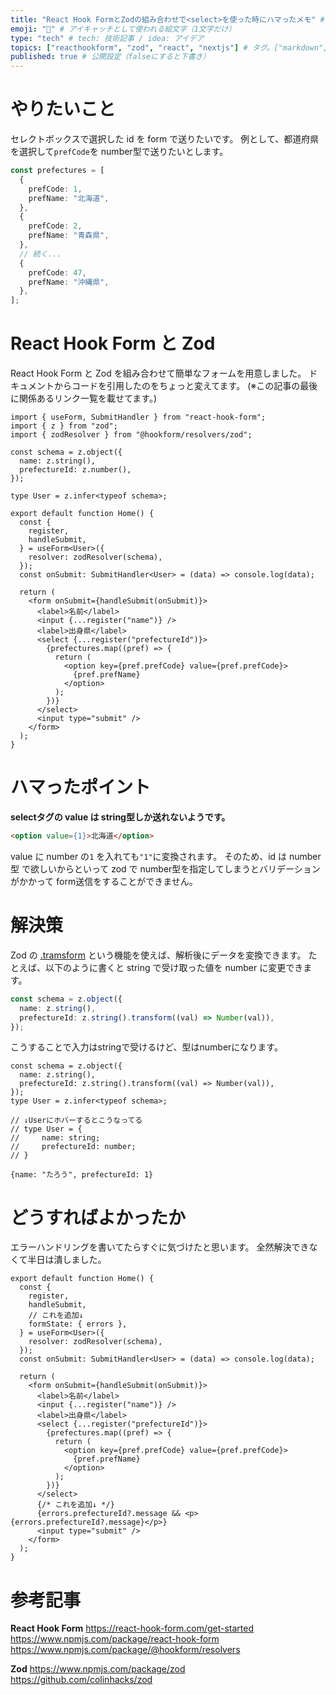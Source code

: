 ```yaml
---
title: "React Hook FormとZodの組み合わせで<select>を使った時にハマったメモ" # 記事のタイトル
emoji: "💎" # アイキャッチとして使われる絵文字（1文字だけ）
type: "tech" # tech: 技術記事 / idea: アイデア
topics: ["reacthookform", "zod", "react", "nextjs"] # タグ。["markdown", "rust", "aws"]のように指定する
published: true # 公開設定（falseにすると下書き）
---
```


# やりたいこと

セレクトボックスで選択した id を form で送りたいです。
例として、都道府県を選択して`prefCode`を number型で送りたいとします。

```ts
const prefectures = [
  {
    prefCode: 1,
    prefName: "北海道",
  },
  {
    prefCode: 2,
    prefName: "青森県",
  },
  // 続く...
  {
    prefCode: 47,
    prefName: "沖縄県",
  },
];
```

# React Hook Form と Zod

React Hook Form と Zod を組み合わせて簡単なフォームを用意しました。
ドキュメントからコードを引用したのをちょっと変えてます。
(※この記事の最後に関係あるリンク一覧を載せてます。)

```tsx:index.tsx
import { useForm, SubmitHandler } from "react-hook-form";
import { z } from "zod";
import { zodResolver } from "@hookform/resolvers/zod";

const schema = z.object({
  name: z.string(),
  prefectureId: z.number(),
});

type User = z.infer<typeof schema>;

export default function Home() {
  const {
    register,
    handleSubmit,
  } = useForm<User>({
    resolver: zodResolver(schema),
  });
  const onSubmit: SubmitHandler<User> = (data) => console.log(data);

  return (
    <form onSubmit={handleSubmit(onSubmit)}>
      <label>名前</label>
      <input {...register("name")} />
      <label>出身県</label>
      <select {...register("prefectureId")}>
        {prefectures.map((pref) => {
          return (
            <option key={pref.prefCode} value={pref.prefCode}>
              {pref.prefName}
            </option>
          );
        })}
      </select>
      <input type="submit" />
    </form>
  );
}
```

# ハマったポイント

**selectタグの value は string型しか送れないようです。**

```html
<option value={1}>北海道</option>
```

value に number の`1` を入れても`"1"`に変換されます。
そのため、id は number型 で欲しいからといって zod で number型を指定してしまうとバリデーションがかかって form送信をすることができません。

# 解決策
Zod の [.tramsform](https://github.com/colinhacks/zod#transform) という機能を使えば、解析後にデータを変換できます。
たとえば、以下のように書くと string で受け取った値を number に変更できます。

```ts
const schema = z.object({
  name: z.string(),
  prefectureId: z.string().transform((val) => Number(val)),
});
```

こうすることで入力はstringで受けるけど、型はnumberになります。

```ts:.tramsformを使って型生成してみる
const schema = z.object({
  name: z.string(),
  prefectureId: z.string().transform((val) => Number(val)),
});
type User = z.infer<typeof schema>;

// ↓Userにホバーするとこうなってる
// type User = {
//     name: string;
//     prefectureId: number;
// }
```

```ts:出力結果もnumberになる
{name: "たろう", prefectureId: 1}
```

# どうすればよかったか

エラーハンドリングを書いてたらすぐに気づけたと思います。
全然解決できなくて半日は潰しました。

```tsx
export default function Home() {
  const {
    register,
    handleSubmit,
    // これを追加↓
    formState: { errors },
  } = useForm<User>({
    resolver: zodResolver(schema),
  });
  const onSubmit: SubmitHandler<User> = (data) => console.log(data);

  return (
    <form onSubmit={handleSubmit(onSubmit)}>
      <label>名前</label>
      <input {...register("name")} />
      <label>出身県</label>
      <select {...register("prefectureId")}>
        {prefectures.map((pref) => {
          return (
            <option key={pref.prefCode} value={pref.prefCode}>
              {pref.prefName}
            </option>
          );
        })}
      </select>
      {/* これを追加↓ */}
      {errors.prefectureId?.message && <p>{errors.prefectureId?.message}</p>}
      <input type="submit" />
    </form>
  );
}
```

# 参考記事

**React Hook Form**
https://react-hook-form.com/get-started
https://www.npmjs.com/package/react-hook-form
https://www.npmjs.com/package/@hookform/resolvers

**Zod**
https://www.npmjs.com/package/zod
https://github.com/colinhacks/zod